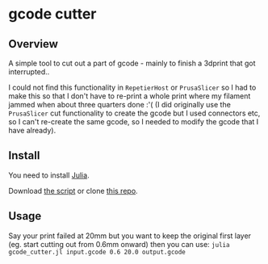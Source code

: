 # gcode cutter

## Overview

A simple tool to cut out a part of gcode - mainly to finish a 3dprint that got interrupted..

I could not find this functionality in `RepetierHost` or `PrusaSlicer` so I had to make this
so that I don't have to re-print a whole print where my filament jammed when about three quarters done :'(
(I did originally use the `PrusaSlicer` cut functionality to create the gcode but I used connectors etc, so I can't re-create the same gcode, so I needed to modify the gcode that I have already).

## Install

You need to install [Julia](https://julialang.org/downloads/).

Download [the script](https://github.com/amanica/gcode_cutter/raw/main/gcode_cutter.jl) or clone [this repo](https://github.com/amanica/gcode_cutter.git).

## Usage

Say your print failed at 20mm but you want to keep the original first layer (eg. start cutting out from 0.6mm onward) then you can use:
`julia gcode_cutter.jl input.gcode 0.6 20.0 output.gcode`